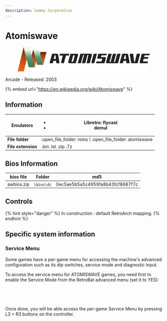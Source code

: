 ```yaml
---
description: Sammy Corporation
---
```


# Atomiswave

<div align="left">

<figure><img src="https://raw.githubusercontent.com/fabricecaruso/es-theme-carbon/52ff37c9e265587d006945a2ba695b5a962b3a3d/art/logos/atomiswave.svg" alt=""><figcaption></figcaption></figure>

</div>

Arcade - Released: 2003

{% embed url="https://en.wikipedia.org/wiki/Atomiswave" %}

## Information

| **Emulators**      | <ul><li>Libretro: flycast</li><li>demul</li></ul>           |
| ------------------ | ----------------------------------------------------------- |
| **File folder**    | :open\_file\_folder: roms \ :open\_file\_folder: atomiswave |
| **File extension** | .bin .lst .zip .7z                                          |

## Bios Information

| bios file  | Folder     | md5                              |
| ---------- | ---------- | -------------------------------- |
| awbios.zip | `\bios\dc` | 0ec5ae5b5a5c4959fa8b43fcf8687f7c |

## Controls

{% hint style="danger" %}
In construction : default RetroArch mapping.
{% endhint %}

## Specific system information

### Service Menu

Some games have a per-game menu for accessing the machine's advanced configuration such as its dip switches, service mode and diagnostic input.

To access the service menu for ATOMISWAVE games, you need first to enable the Service Mode from the RetroBat advanced menu (set it to YES):

<div align="left">

<figure><img src="https://i.imgur.com/ztsYbF4.png" alt=""><figcaption></figcaption></figure>

</div>

<div align="left">

<figure><img src="https://i.imgur.com/FcFsHjG.png" alt=""><figcaption></figcaption></figure>

</div>

Once done, you will be able access the per-game Service Menu by pressing L3 + R3 buttons on the controller.
